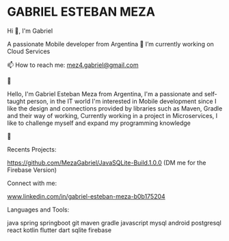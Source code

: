 # GABRIEL ESTEBAN MEZA

Hi 👋, I'm Gabriel

A passionate Mobile developer from Argentina
🔭 I’m currently working on Cloud Services

📫 How to reach me:
mez4.gabriel@gmail.com

🚀

Hello, I'm Gabriel Esteban Meza from Argentina, I'm a passionate and self-taught person, in the IT world I'm interested in Mobile development since I like the design and connections provided by libraries such as Maven, Gradle and their way of working, Currently working in a project in Microservices, I like to challenge myself and expand my programming knowledge

🚀

Recents Projects:

https://github.com/MezaGabriel/JavaSQLite-Build.1.0.0 (DM me for the Firebase Version)

Connect with me:

www.linkedin.com/in/gabriel-esteban-meza-b0b175204

Languages and Tools:

java spring springboot git maven gradle javascript mysql android postgresql react kotlin flutter dart sqlite firebase
